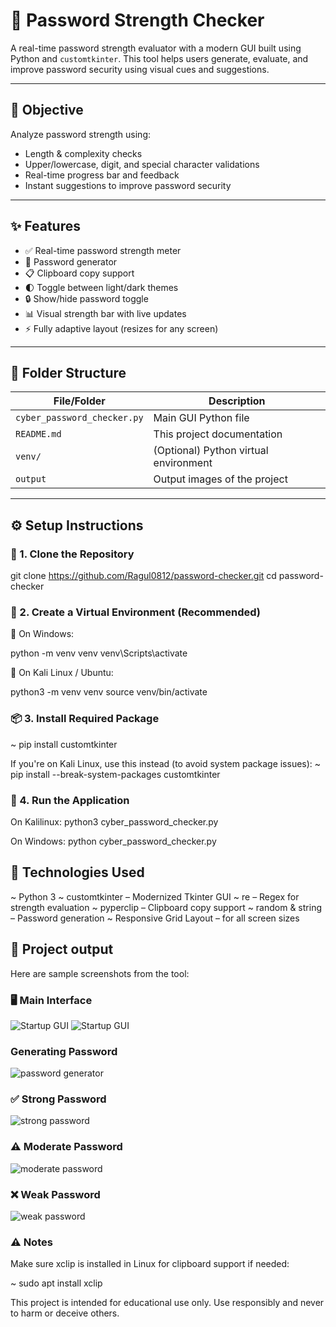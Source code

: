 # 🔐 Password Strength Checker

A real-time password strength evaluator with a modern GUI built using Python and `customtkinter`. This tool helps users generate, evaluate, and improve password security using visual cues and suggestions.

---

## 🎯 Objective

Analyze password strength using:

- Length & complexity checks  
- Upper/lowercase, digit, and special character validations  
- Real-time progress bar and feedback  
- Instant suggestions to improve password security

---

## ✨ Features

- ✅ Real-time password strength meter  
- 🔁 Password generator  
- 📋 Clipboard copy support  
- 🌓 Toggle between light/dark themes 
- 🔒 Show/hide password toggle  
- 📊 Visual strength bar with live updates  
- ⚡ Fully adaptive layout (resizes for any screen)

---

## 📁 Folder Structure

| File/Folder                 | Description                            |
|-----------------------------|----------------------------------------|
| `cyber_password_checker.py` | Main GUI Python file                   |
| `README.md`                 | This project documentation             |
| `venv/`                     | (Optional) Python virtual environment  |
| `output`                    | Output images of the project           |

---

## ⚙️ Setup Instructions

### 🔽 1. Clone the Repository

git clone https://github.com/Ragul0812/password-checker.git
cd password-checker

### 🧪 2. Create a Virtual Environment (Recommended)
🔧 On Windows:

python -m venv venv
venv\Scripts\activate

🐧 On Kali Linux / Ubuntu:

python3 -m venv venv
source venv/bin/activate

### 📦 3. Install Required Package

~ pip install customtkinter

If you're on Kali Linux, use this instead (to avoid system package issues):
~ pip install --break-system-packages customtkinter

### 🚀 4. Run the Application

On Kalilinux:
python3 cyber_password_checker.py

On Windows:
python cyber_password_checker.py

## 🧰 Technologies Used

~ Python 3
~ customtkinter – Modernized Tkinter GUI
~ re – Regex for strength evaluation
~ pyperclip – Clipboard copy support
~ random & string – Password generation
~ Responsive Grid Layout – for all screen sizes

## 📸 Project output

Here are sample screenshots from the tool:

### 🖥️ Main Interface
![Startup GUI](output/gui_startup1.png)
![Startup GUI](output/gui_startup2.png)

### Generating Password
![password generator](output/generate_password.png)

### ✅ Strong Password
![strong password](output/strong_password.png)

### ⚠️ Moderate Password
![moderate password](output/moderate_password.png)

### ❌ Weak Password
![weak password](output/weak_password.png)


### ⚠️ Notes

Make sure xclip is installed in Linux for clipboard support if needed:

~ sudo apt install xclip

This project is intended for educational use only.
Use responsibly and never to harm or deceive others.
